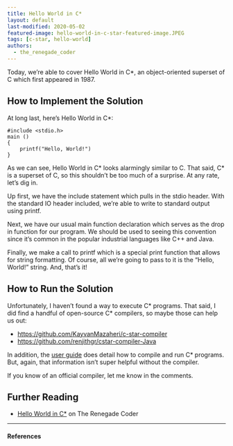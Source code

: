 ```yaml
---
title: Hello World in C*
layout: default
last-modified: 2020-05-02
featured-image: hello-world-in-c-star-featured-image.JPEG
tags: [c-star, hello-world]
authors:
  - the_renegade_coder
---
```


Today, we’re able to cover Hello World in C*, an object-oriented superset of
C which first appeared in 1987.

## How to Implement the Solution

At long last, here’s Hello World in C*:

```cstar
#include <stdio.h>
main ()
{
    printf("Hello, World!")
}
```

As we can see, Hello World in C* looks alarmingly similar to C. That said, C*
is a superset of C, so this shouldn’t be too much of a surprise. At any rate,
let’s dig in.

Up first, we have the include statement which pulls in the stdio header. With
the standard IO header included, we’re able to write to standard output using
printf.

Next, we have our usual main function declaration which serves as the drop in
function for our program. We should be used to seeing this convention since it’s
common in the popular industrial languages like C++ and Java.

Finally, we make a call to printf which is a special print function that allows
for string formatting. Of course, all we’re going to pass to it is the “Hello,
World!” string. And, that’s it!

## How to Run the Solution

Unfortunately, I haven’t found a way to execute C* programs. That said, I did
find a handful of open-source C* compilers, so maybe those can help us out:

- <https://github.com/KayvanMazaheri/c-star-compiler>
- <https://github.com/renjithgr/cstar-compiler-Java>

In addition, the [user guide][1] does detail how to compile and run C* programs. But,
again, that information isn’t super helpful without the compiler.

If you know of an official compiler, let me know in the comments.

## Further Reading

- [Hello World in C*][1] on The Renegade Coder

---

#### References

[^1]: J. Grifski, “Hello World in C*,” The Renegade Coder, 27-May-2018. [Online]. Available: <https://therenegadecoder.com/code/hello-world-in-c-star/>. [Accessed: 13-Nov-2018].

[1]: http://people.csail.mit.edu/bradley/cm5docs/CM-5CStarUsersGuide.pdf
